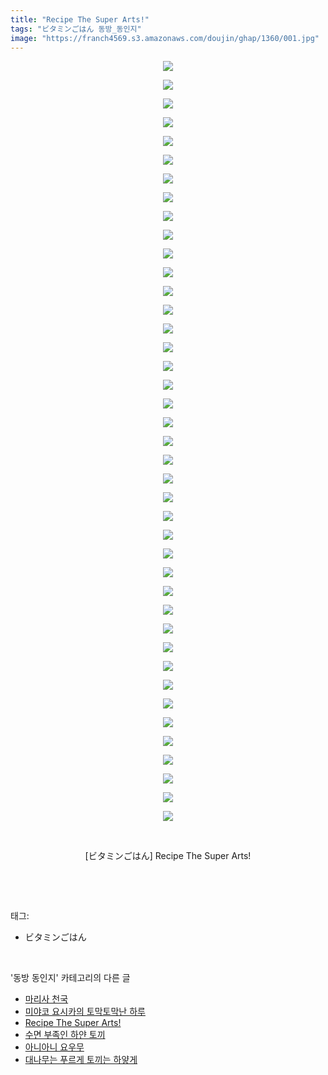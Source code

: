 ```yaml
---
title: "Recipe The Super Arts!"
tags: "ビタミンごはん 동방_동인지"
image: "https://franch4569.s3.amazonaws.com/doujin/ghap/1360/001.jpg"
---
```

<div class="article">
<p style="text-align: center; clear: none; float: none;"><img src="{{ site.imgserver2 }}/ghap/1360/001.jpg"/></p>
<p style="text-align: center; clear: none; float: none;"><img src="{{ site.imgserver2 }}/ghap/1360/002.jpg"/></p>
<p style="text-align: center; clear: none; float: none;"><img src="{{ site.imgserver2 }}/ghap/1360/003.jpg"/></p>
<p style="text-align: center; clear: none; float: none;"><img src="{{ site.imgserver2 }}/ghap/1360/004.jpg"/></p>
<p style="text-align: center; clear: none; float: none;"><img src="{{ site.imgserver2 }}/ghap/1360/005.jpg"/></p>
<p style="text-align: center; clear: none; float: none;"><img src="{{ site.imgserver2 }}/ghap/1360/006.jpg"/></p>
<p style="text-align: center; clear: none; float: none;"><img src="{{ site.imgserver2 }}/ghap/1360/007.jpg"/></p>
<p style="text-align: center; clear: none; float: none;"><img src="{{ site.imgserver2 }}/ghap/1360/008.jpg"/></p>
<p style="text-align: center; clear: none; float: none;"><img src="{{ site.imgserver2 }}/ghap/1360/009.jpg"/></p>
<p style="text-align: center; clear: none; float: none;"><img src="{{ site.imgserver2 }}/ghap/1360/010.jpg"/></p>
<p style="text-align: center; clear: none; float: none;"><img src="{{ site.imgserver2 }}/ghap/1360/011.jpg"/></p>
<p style="text-align: center; clear: none; float: none;"><img src="{{ site.imgserver2 }}/ghap/1360/012.jpg"/></p>
<p style="text-align: center; clear: none; float: none;"><img src="{{ site.imgserver2 }}/ghap/1360/013.jpg"/></p>
<p style="text-align: center; clear: none; float: none;"><img src="{{ site.imgserver2 }}/ghap/1360/014.jpg"/></p>
<p style="text-align: center; clear: none; float: none;"><img src="{{ site.imgserver2 }}/ghap/1360/015.jpg"/></p>
<p style="text-align: center; clear: none; float: none;"><img src="{{ site.imgserver2 }}/ghap/1360/016.jpg"/></p>
<p style="text-align: center; clear: none; float: none;"><img src="{{ site.imgserver2 }}/ghap/1360/017.jpg"/></p>
<p style="text-align: center; clear: none; float: none;"><img src="{{ site.imgserver2 }}/ghap/1360/018.jpg"/></p>
<p style="text-align: center; clear: none; float: none;"><img src="{{ site.imgserver2 }}/ghap/1360/019.jpg"/></p>
<p style="text-align: center; clear: none; float: none;"><img src="{{ site.imgserver2 }}/ghap/1360/020.jpg"/></p>
<p style="text-align: center; clear: none; float: none;"><img src="{{ site.imgserver2 }}/ghap/1360/021.jpg"/></p>
<p style="text-align: center; clear: none; float: none;"><img src="{{ site.imgserver2 }}/ghap/1360/022.jpg"/></p>
<p style="text-align: center; clear: none; float: none;"><img src="{{ site.imgserver2 }}/ghap/1360/023.jpg"/></p>
<p style="text-align: center; clear: none; float: none;"><img src="{{ site.imgserver2 }}/ghap/1360/024.jpg"/></p>
<p style="text-align: center; clear: none; float: none;"><img src="{{ site.imgserver2 }}/ghap/1360/025.jpg"/></p>
<p style="text-align: center; clear: none; float: none;"><img src="{{ site.imgserver2 }}/ghap/1360/026.jpg"/></p>
<p style="text-align: center; clear: none; float: none;"><img src="{{ site.imgserver2 }}/ghap/1360/027.jpg"/></p>
<p style="text-align: center; clear: none; float: none;"><img src="{{ site.imgserver2 }}/ghap/1360/028.jpg"/></p>
<p style="text-align: center; clear: none; float: none;"><img src="{{ site.imgserver2 }}/ghap/1360/029.jpg"/></p>
<p style="text-align: center; clear: none; float: none;"><img src="{{ site.imgserver2 }}/ghap/1360/030.jpg"/></p>
<p style="text-align: center; clear: none; float: none;"><img src="{{ site.imgserver2 }}/ghap/1360/031.jpg"/></p>
<p style="text-align: center; clear: none; float: none;"><img src="{{ site.imgserver2 }}/ghap/1360/032.jpg"/></p>
<p style="text-align: center; clear: none; float: none;"><img src="{{ site.imgserver2 }}/ghap/1360/033.jpg"/></p>
<p style="text-align: center; clear: none; float: none;"><img src="{{ site.imgserver2 }}/ghap/1360/034.jpg"/></p>
<p style="text-align: center; clear: none; float: none;"><img src="{{ site.imgserver2 }}/ghap/1360/035.jpg"/></p>
<p style="text-align: center; clear: none; float: none;"><img src="{{ site.imgserver2 }}/ghap/1360/036.jpg"/></p>
<p style="text-align: center; clear: none; float: none;"><img src="{{ site.imgserver2 }}/ghap/1360/037.jpg"/></p>
<p style="text-align: center; clear: none; float: none;"><img src="{{ site.imgserver2 }}/ghap/1360/038.jpg"/></p>
<p style="text-align: center; clear: none; float: none;"><img src="{{ site.imgserver2 }}/ghap/1360/039.jpg"/></p>
<p style="text-align: center; clear: none; float: none;"><img src="{{ site.imgserver2 }}/ghap/1360/040.jpg"/></p>
<p style="text-align: center; clear: none; float: none;"><img src="{{ site.imgserver2 }}/ghap/1360/041.jpg"/></p>
<p style="text-align: center; clear: none; float: none;"><br/></p>
<p style="text-align: center; clear: none; float: none;">[ビタミンごはん] Recipe The Super Arts!</p>
<p><br/></p>
</div><br/>
<div class="tagTrail">
<p>태그: </p>
<ul>
<li>ビタミンごはん</li>
</ul>
</div><br/>
<div class="another">
<p>'동방 동인지' 카테고리의 다른 글</p>
<ul>
<li><a href="/ghap_1362">마리사 천국</a></li>
<li><a href="/ghap_1361">미야코 요시카의 토막토막난 하루</a></li>
<li><a href="/ghap_1360">Recipe The Super Arts!</a></li>
<li><a href="/ghap_1359">수면 부족인 하얀 토끼</a></li>
<li><a href="/ghap_1358">아니아니 요우무</a></li>
<li><a href="/ghap_1357">대나무는 푸르게 토끼는 하얗게</a></li>
</ul>
</div><br/>
<div class="cb_module cb_fluid">
<div class="cb_wrt cb_profile">
</div><!-- commentList close -->
</div><br/>
